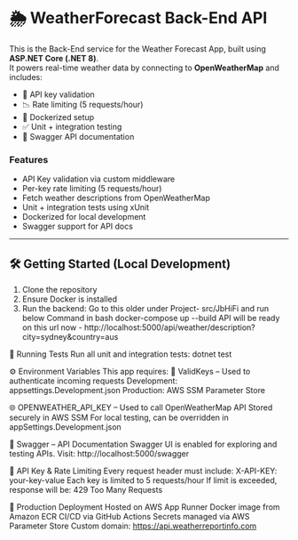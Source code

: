 # 🌦️ WeatherForecast Back-End API

This is the Back-End service for the Weather Forecast App, built using **ASP.NET Core (.NET 8)**.  
It powers real-time weather data by connecting to **OpenWeatherMap** and includes:
- 🔐 API key validation  
- 📉 Rate limiting (5 requests/hour)  
- 🐳 Dockerized setup  
- ✅ Unit + integration testing  
- 📄 Swagger API documentation  


### Features
- API Key validation via custom middleware  
- Per-key rate limiting (5 requests/hour)  
- Fetch weather descriptions from OpenWeatherMap  
- Unit + integration tests using xUnit  
- Dockerized for local development  
- Swagger support for API docs  

---

## 🛠️ Getting Started (Local Development)
1. Clone the repository  
2. Ensure Docker is installed  
3. Run the backend:
   Go to this older under Project- src/JbHiFi and run below Command in bash
     docker-compose up --build
   API will be ready on this url now - http://localhost:5000/api/weather/description?city=sydney&country=aus


🧪 Running Tests
    Run all unit and integration tests:
    dotnet test

⚙️ Environment Variables
    This app requires:
   🔑  ValidKeys – Used to authenticate incoming requests
        Development: appsettings.Development.json
        Production: AWS SSM Parameter Store

🌐 OPENWEATHER_API_KEY – Used to call OpenWeatherMap API
    Stored securely in AWS SSM
    For local testing, can be overridden in appSettings.Development.json

📄 Swagger – API Documentation
     Swagger UI is enabled for exploring and testing APIs.
     Visit: http://localhost:5000/swagger

🔐 API Key & Rate Limiting
     Every request header must include:
     X-API-KEY: your-key-value
     Each key is limited to 5 requests/hour
     If limit is exceeded, response will be: 429 Too Many Requests

🚀 Production Deployment
    Hosted on AWS App Runner
    Docker image from Amazon ECR
    CI/CD via GitHub Actions
    Secrets managed via AWS Parameter Store
    Custom domain: https://api.weatherreportinfo.com


